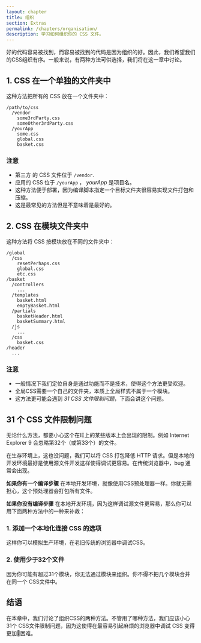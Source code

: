 ```yaml
---
layout: chapter
title: 组织
section: Extras
permalink: /chapters/organisation/
description: 学习如何组织你的 CSS 文件。
---
```


好的代码容易被找到，而容易被找到的代码是因为组织的好。因此，我们希望我们的CSS组织有序。一般来说，有两种方法可供选择，我们将在这一章中讨论。

## 1. CSS 在一个单独的文件夹中

这种方法把所有的 CSS 放在一个文件夹中：

	/path/to/css
	  /vendor
        some3rdParty.css
        someOther3rdParty.css
	  /yourApp
	    some.css
	    global.css
	    basket.css

### 注意

* 第三方 的 CSS 文件位于 `/vendor`.
* 应用的 CSS 位于 `/yourApp` ， *yourApp* 是项目名。
* 这种方法便于部署，因为编译脚本指定一个目标文件夹很容易实现文件打包和压缩。
* 这是最常见的方法但是不意味着是最好的。

## 2. CSS 在模块文件夹中

这种方法将 CSS 按模块放在不同的文件夹中：

	/global
	  /css
	    resetPerhaps.css
	    global.css
        etc.css
	/basket
      /controllers
        ...
      /templates
        basket.html
        emptyBasket.html
      /partials
        basketHeader.html
        basketSummary.html
      /js
        ...
      /css
        basket.css
	/header
	  ...

### 注意

* 一般情况下我们定位自身是通过功能而不是技术，使得这个方法更受欢迎。
* 全局CSS需要一个自己的文件夹，本质上全局样式不属于一个模块。
* 这方法更可能会遇到 *31 CSS 文件限制问题*，下面会讲这个问题。

## 31 个 CSS 文件限制问题

无论什么方法，都要小心这个在IE上的某些版本上会出现的限制。例如 Internet Explorer 9 会忽略第32个（或第33个）的文件。

在生存环境上，这也没问题，我们可以将 CSS 打包降低 HTTP 请求。但是本地的开发环境最好是使用源文件开发这样使得调试更容易。在传统浏览器中，bug 通常会出现。

**如果你有一个编译步骤** 在本地开发环境，就像使用CSS预处理器一样。你就无需担心，这个预处理器会打包所有文件。

**如果你没有编译步骤** 在本地开发环境，因为这样调试源文件更容易，那么你可以用下面两种方法中的一种来补救：

### 1. 添加一个本地化连接 CSS 的选项

这样你可以模拟生产环境，在老旧传统的浏览器中调试CSS。

### 2. 使用少于32个文件

因为你可能有超过31个模块，你无法通过模块来组织。你不得不把几个模块合并在同一个 CSS文件中。

## 结语

在本章中，我们讨论了组织CSS的两种方法。不管用了哪种方法，我们应该小心31个 CSS文件限制问题，因为这使得在最容易引起麻烦的浏览器中调试 CSS 变得更加困难。
